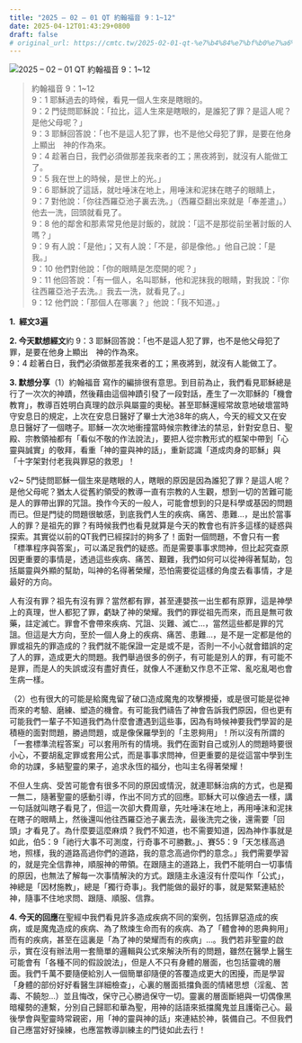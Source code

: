 ```yaml
---
title: "2025 – 02 – 01 QT 約翰福音 9：1~12"
date: 2025-04-12T01:43:29+0800
draft: false
# original_url: https://cmtc.tw/2025-02-01-qt-%e7%b4%84%e7%bf%b0%e7%a6%8f%e9%9f%b3-9%ef%bc%9a112
---
```


![2025 – 02 – 01 QT 約翰福音 9：1~12](/images/qt.jpg  "2025 – 02 – 01 QT 約翰福音 9：1~12")

> 約翰福音 9：1~12  
> 9：1 耶穌過去的時候，看見一個人生來是瞎眼的。  
> 9：2 門徒問耶穌說：「拉比，這人生來是瞎眼的，是誰犯了罪？是這人呢？是他父母呢？」  
> 9：3 耶穌回答說：「也不是這人犯了罪，也不是他父母犯了罪，是要在他身上顯出　神的作為來。  
> 9：4 趁著白日，我們必須做那差我來者的工；黑夜將到，就沒有人能做工了。  
> 9：5 我在世上的時候，是世上的光。」  
> 9：6 耶穌說了這話，就吐唾沫在地上，用唾沫和泥抹在瞎子的眼睛上，  
> 9：7 對他說：「你往西羅亞池子裏去洗。」（西羅亞翻出來就是「奉差遣」。）他去一洗，回頭就看見了。  
> 9：8 他的鄰舍和那素常見他是討飯的，就說：「這不是那從前坐著討飯的人嗎？」  
> 9：9 有人說：「是他」；又有人說：「不是，卻是像他。」他自己說：「是我。」  
> 9：10 他們對他說：「你的眼睛是怎麼開的呢？」  
> 9：11 他回答說：「有一個人，名叫耶穌，他和泥抹我的眼睛，對我說：『你往西羅亞池子去洗。』我去一洗，就看見了。」  
> 9：12 他們說：「那個人在哪裏？」他說：「我不知道。」

**1.  經文3遍**

**2. 今天默想經文**約 9：3 耶穌回答說：「也不是這人犯了罪，也不是他父母犯了罪，是要在他身上顯出　神的作為來。  
9：4 趁著白日，我們必須做那差我來者的工；黑夜將到，就沒有人能做工了。

**3. 默想分享**（1）約翰福音 寫作的編排很有意思。到目前為止，我們看見耶穌總是行了一次次的神蹟，然後藉由這個神蹟引發了一段對話，產生了一次耶穌的「機會教育」，教導百姓明白真理的啟示與屬靈的奧秘。甚至耶穌還經常故意地破壞當時守安息日的規定，上次在安息日醫好了畢士大池38年的病人，今天的經文又在安息日醫好了一個瞎子。耶穌一次次地衝撞當時候宗教律法的禁忌，針對安息日、聖殿、宗教領袖都有「看似不敬的作法說法」，要把人從宗教形式的框架中帶到「心靈與誠實」的敬拜，看重「神的靈與神的話」，重新認識「道成肉身的耶穌」與「十字架對付老我與罪惡的救恩」！

v2~ 5門徒問耶穌一個生來是瞎眼的人，瞎眼的原因是因為誰犯了罪？是這人呢？是他父母呢？猶太人從舊約領受的教導一直有宗教的人生觀，想到一切的苦難可能是人的罪帶出罪的咒詛。換作今天的一般人，可能會想到的只是科學或基因的問題而已。但是門徒的問題很敏感，到底我們人生的疾病、痛苦、患難…，是出於當事人的罪？是祖先的罪？有時候我們也看見就算是今天的教會也有許多這樣的疑惑與探索。其實從以前的QT我們已經探討的夠多了！面對一個問題，不會只有一套「標準程序與答案」，可以滿足我們的疑惑。而是需要事事求問神，但比起究查原因更重要的事情是，透過這些疾病、痛苦、艱難，我們如何可以從神得著幫助，包括屬靈與外顯的幫助，叫神的名得著榮耀，恐怕需要從這樣的角度去看事情，才是最好的方向。

人有沒有罪？祖先有沒有罪？當然都有罪，甚至連嬰孩一出生都有原罪，這是神學上的真理，世人都犯了罪，虧缺了神的榮耀。我們的罪從祖先而來，而且是無可救藥，註定滅亡。罪會不會帶來疾病、咒詛、災難、滅亡…，當然這些都是罪的咒詛。但這是大方向，至於一個人身上的疾病、痛苦、患難…，是不是一定都是他的罪或祖先的罪造成的？我們就不能保證一定是或不是，否則一不小心就會錯誤的定了人的罪，造成更大的問題。我們舉過很多的例子，有可能是別人的罪，有可能不是罪，而是人的失誤或沒有盡好責任，就像人不運動又作息不正常、亂吃亂喝也會生病一樣。

（2）也有很大的可能是給魔鬼留了破口造成魔鬼的攻擊攪擾，或是很可能是從神而來的考驗、磨練、塑造的機會。有可能我們禱告了神會告訴我們原因，但也更有可能我們一輩子不知道我們為什麼會遭遇到這些事，因為有時候神要我們學習的是積極的面對問題，勝過問題，或是像保羅學到的「主恩夠用」！所以沒有所謂的「一套標準流程答案」可以套用所有的情境。我們在面對自己或別人的問題時要很小心，不要胡亂定罪或套用公式，而是事事求問神，但更重要的是從這當中學到生命的功課，多結聖靈的果子，追求永恆的福分，也叫主名得著榮耀！

不但人生病、受苦可能會有很多不同的原因或情況，就連耶穌治病的方式，也是獨一無二，隨著聖靈的感動引導，作出不同方式的回應。耶穌大可以像過去一樣，講一句話就叫瞎子看見了，但這一次卻大費周章，先吐唾沫在地上，再用唾沫和泥抹在瞎子的眼睛上，然後還叫他往西羅亞池子裏去洗，最後洗完之後，還需要「回頭」才看見了。為什麼要這麼麻煩？我們不知道，也不需要知道，因為神作事就是如此，伯5：9「祂行大事不可測度，行奇事不可勝數。」、賽55：9「天怎樣高過地，照樣，我的道路高過你們的道路，我的意念高過你們的意念。」我們需要學習的，就是完全信靠神，順服神的帶領。在跟隨主的道路上，我們不能明白一切事情的原因，也無法了解每一次事情解決的方式。跟隨主永遠沒有什麼叫作「公式」，神總是「因材施教」，總是「獨行奇事」。我們能做的最好的事，就是緊緊連結於神，隨事不住地求問、跟隨、順服、信靠。

**4. 今天的回應**在聖經中我們看見許多造成疾病不同的案例，包括罪惡造成的疾病，或是魔鬼造成的疾病、為了熬煉生命而有的疾病、為了「體會神的恩典夠用」而有的疾病，甚至在這裏是「為了神的榮耀而有的疾病」…。我們若非聖靈的啟示，實在沒有辦法用一套簡單的邏輯與公式來解決所有的問題，雖然在醫學上醫生可能會有「各種不同的假設說法」，但是人不只有身體的層面，也包括靈魂的層面。我們千萬不要隨便給別人一個簡單卻隨便的答覆造成更大的困擾，而是學習「身體的部份好好看醫生詳細檢查」，心裏的層面抵擋負面的情緒思想（淫亂、苦毒、不饒恕…）並且悔改，保守己心勝過保守一切。靈裏的層面斷絕與一切偶像黑暗權勢的連繫，分別自己歸耶和華為聖，用神的話語來抵擋魔鬼並且護衛己心。最後學會與聖靈時常親密，用「神的靈與神的話」來連結於神，裝備自己。不但我們自己應當好好操練，也應當教導訓練主的門徒如此去行！